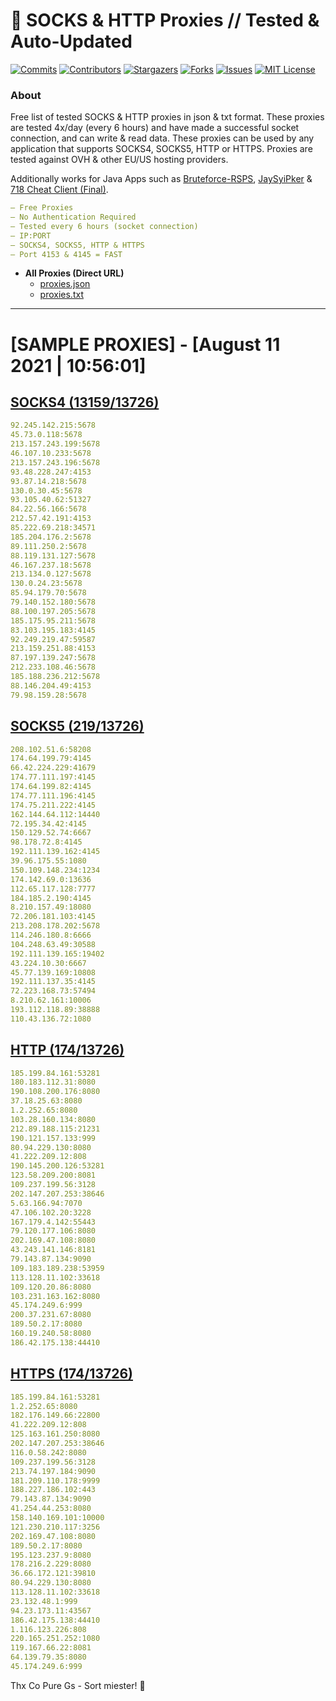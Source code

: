 <!-- MARKDOWN LINKS & IMAGES -->
<!-- https://www.markdownguide.org/basic-syntax/#reference-style-links -->
[contributors-shield]: https://img.shields.io/github/contributors/KaiBurton/free-proxies-autoupdated?style=for-the-badge
[contributors-url]: https://github.com/KaiBurton/free-proxies-autoupdated/graphs/contributors
[forks-shield]: https://img.shields.io/github/forks/KaiBurton/free-proxies-autoupdated?style=for-the-badge
[forks-url]: https://github.com/KaiBurton/free-proxies-autoupdated/network/members
[stars-shield]: https://img.shields.io/github/stars/KaiBurton/free-proxies-autoupdated?style=for-the-badge
[stars-url]: https://github.com/KaiBurton/free-proxies-autoupdated/stargazers
[issues-shield]: https://img.shields.io/github/issues/KaiBurton/free-proxies-autoupdated?style=for-the-badge
[issues-url]: https://github.com/KaiBurton/free-proxies-autoupdated/issues
[license-shield]: https://img.shields.io/github/license/KaiBurton/free-proxies-autoupdated?style=for-the-badge
[license-url]: https://github.com/KaiBurton/free-proxies-autoupdated/blob/main/LICENSE
[commit-shield]: https://img.shields.io/github/last-commit/KaiBurton/free-proxies-autoupdated?style=for-the-badge
[commit-url]: https://github.com/KaiBurton/free-proxies-autoupdated/commits/main

# 🎁 SOCKS & HTTP Proxies // Tested & Auto-Updated

[![Commits][commit-shield]][commit-url]
[![Contributors][contributors-shield]][contributors-url]
[![Stargazers][stars-shield]][stars-url]
[![Forks][forks-shield]][forks-url]
[![Issues][issues-shield]][issues-url]
[![MIT License][license-shield]][license-url]

### About
Free list of tested SOCKS & HTTP proxies in json & txt format. These proxies are tested 4x/day (every 6 hours) and have made a successful socket connection, and can write & read data. These proxies can be used by any application that supports SOCKS4, SOCKS5, HTTP or HTTPS. Proxies are tested against OVH & other EU/US hosting providers.

Additionally works for Java Apps such as [Bruteforce-RSPS](https://github.com/KaiBurton/Bruteforce-RSPS), [JaySyiPker](https://github.com/JayArrowz/JaySyiPker) & [718 Cheat Client (Final)](https://github.com/KaiBurton/718-Cheat-Client-Final). 

```yaml
— Free Proxies
— No Authentication Required
— Tested every 6 hours (socket connection)
— IP:PORT
— SOCKS4, SOCKS5, HTTP & HTTPS
— Port 4153 & 4145 = FAST
```

- **All Proxies (Direct URL)**
  - [proxies.json](https://raw.githubusercontent.com/KaiBurton/free-proxies-autoupdated/main/proxies.json)
  - [proxies.txt](https://raw.githubusercontent.com/KaiBurton/free-proxies-autoupdated/main/proxies.txt)

---

# [SAMPLE PROXIES] - [August 11 2021 | 10:56:01]

## [SOCKS4 (13159/13726)](https://raw.githubusercontent.com/KaiBurton/free-proxies-autoupdated/main/proxies-socks4.txt)
```yaml
92.245.142.215:5678
45.73.0.118:5678
213.157.243.199:5678
46.107.10.233:5678
213.157.243.196:5678
93.48.228.247:4153
93.87.14.218:5678
130.0.30.45:5678
93.105.40.62:51327
84.22.56.166:5678
212.57.42.191:4153
85.222.69.218:34571
185.204.176.2:5678
89.111.250.2:5678
88.119.131.127:5678
46.167.237.18:5678
213.134.0.127:5678
130.0.24.23:5678
85.94.179.70:5678
79.140.152.180:5678
88.100.197.205:5678
185.175.95.211:5678
83.103.195.183:4145
92.249.219.47:59587
213.159.251.88:4153
87.197.139.247:5678
212.233.108.46:5678
185.188.236.212:5678
88.146.204.49:4153
79.98.159.28:5678
```

## [SOCKS5 (219/13726)](https://raw.githubusercontent.com/KaiBurton/free-proxies-autoupdated/main/proxies-socks5.txt)
```yaml
208.102.51.6:58208
174.64.199.79:4145
66.42.224.229:41679
174.77.111.197:4145
174.64.199.82:4145
174.77.111.196:4145
174.75.211.222:4145
162.144.64.112:14440
72.195.34.42:4145
150.129.52.74:6667
98.178.72.8:4145
192.111.139.162:4145
39.96.175.55:1080
150.109.148.234:1234
174.142.69.0:13636
112.65.117.128:7777
184.185.2.190:4145
8.210.157.49:18080
72.206.181.103:4145
213.208.178.202:5678
114.246.180.8:6666
104.248.63.49:30588
192.111.139.165:19402
43.224.10.30:6667
45.77.139.169:10808
192.111.137.35:4145
72.223.168.73:57494
8.210.62.161:10006
193.112.118.89:38888
110.43.136.72:1080
```

## [HTTP (174/13726)](https://raw.githubusercontent.com/KaiBurton/free-proxies-autoupdated/main/proxies-http.txt)
```yaml
185.199.84.161:53281
180.183.112.31:8080
190.108.200.176:8080
37.18.25.63:8080
1.2.252.65:8080
103.28.160.134:8080
212.89.188.115:21231
190.121.157.133:999
80.94.229.130:8080
41.222.209.12:808
190.145.200.126:53281
123.58.209.200:8081
109.237.199.56:3128
202.147.207.253:38646
5.63.166.94:7070
47.106.102.20:3228
167.179.4.142:55443
79.120.177.106:8080
202.169.47.108:8080
43.243.141.146:8181
79.143.87.134:9090
109.183.189.238:53959
113.128.11.102:33618
109.120.20.86:8080
103.231.163.162:8080
45.174.249.6:999
200.37.231.67:8080
189.50.2.17:8080
160.19.240.58:8080
186.42.175.138:44410
```

## [HTTPS (174/13726)](https://raw.githubusercontent.com/KaiBurton/free-proxies-autoupdated/main/proxies-https.txt)
```yaml
185.199.84.161:53281
1.2.252.65:8080
182.176.149.66:22800
41.222.209.12:808
125.163.161.250:8080
202.147.207.253:38646
116.0.58.242:8080
109.237.199.56:3128
213.74.197.184:9090
181.209.110.178:9999
188.227.186.102:443
79.143.87.134:9090
41.254.44.253:8080
158.140.169.101:10000
121.230.210.117:3256
202.169.47.108:8080
189.50.2.17:8080
195.123.237.9:8080
178.216.2.229:8080
36.66.172.121:39810
80.94.229.130:8080
113.128.11.102:33618
23.132.48.1:999
94.23.173.11:43567
186.42.175.138:44410
1.116.123.226:808
220.165.251.252:1080
119.167.66.22:8081
64.139.79.35:8080
45.174.249.6:999
```



Thx Co Pure Gs - Sort miester! 💟